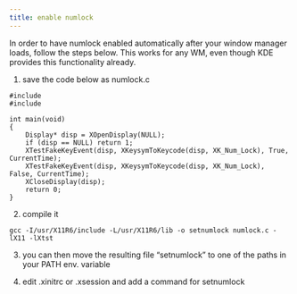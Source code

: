 ```yaml
---
title: enable numlock
---
```

In order to have numlock enabled automatically after your window manager loads,
follow the steps below. This works for any WM, even though KDE provides this
functionality already.

1. save the code below as numlock.c

~~~
#include 
#include

int main(void)
{
    Display* disp = XOpenDisplay(NULL);
    if (disp == NULL) return 1;
    XTestFakeKeyEvent(disp, XKeysymToKeycode(disp, XK_Num_Lock), True, CurrentTime);
    XTestFakeKeyEvent(disp, XKeysymToKeycode(disp, XK_Num_Lock), False, CurrentTime);
    XCloseDisplay(disp);
    return 0;
}
~~~

2. compile it

~~~
gcc -I/usr/X11R6/include -L/usr/X11R6/lib -o setnumlock numlock.c -lX11 -lXtst
~~~

3. you can then move the resulting file “setnumlock” to one of the paths in your
   PATH env. variable

4. edit .xinitrc or .xsession and add a command for setnumlock
